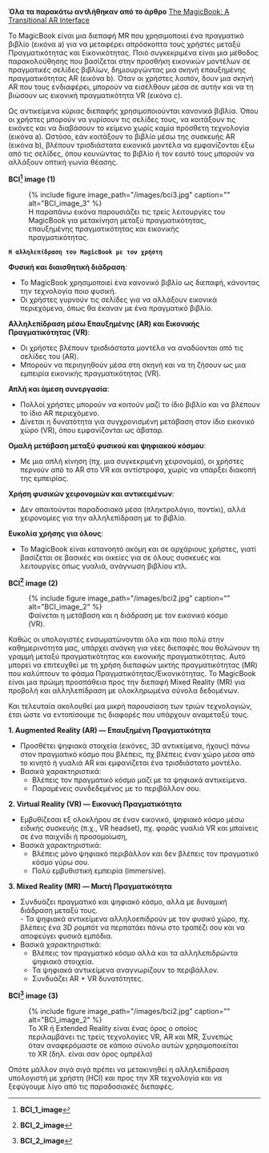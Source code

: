 **Όλα τα παρακάτω αντλήθηκαν από το άρθρο**
[The MagicBook: A Transitional AR Interface](https://www.hitl.washington.edu/people/tfurness/courses/inde543/READINGS-03/BILLINGHURST/MagicBook.pdf)

Το MagicBook είναι μια διεπαφή MR που χρησιμοποιεί ένα πραγματικό βιβλίο (εικόνα a) για να μεταφέρει απρόσκοπτα τους χρήστες μεταξύ Πραγματικότητας
και Εικονικότητας. Ποιό συγκεκριμένα είναι μια μέθοδος παρακολούθησης που βασίζεται στην προσθήκη εικονικών μοντέλων σε πραγματικές σελίδες
βιβλίων, δημιουργώντας μια σκηνή επαυξημένης πραγματικότητας AR (εικόνα b). Όταν οι χρήστες λοιπόν, δουν μια σκηνή AR που τους ενδιαφέρει, μπορούν να εισέλθουν
μέσα σε αυτήν και να τη βιώσουν ως εικονική πραγματικότητα VR (εικόνα c). 

Ως αντικείμενα κύριας διεπαφής χρησιμοποιούνται κανονικά βιβλία. Όπου οι χρήστες μπορούν να γυρίσουν τις σελίδες τους, να κοιτάξουν τις εικόνες και να διαβάσουν το κείμενο χωρίς καμία πρόσθετη τεχνολογία (εικόνα a). Ωστόσο, εάν κοιτάξουν το βιβλίο μέσω της συσκευής AR (εικόνα b), βλέπουν τρισδιάστατα εικονικά μοντέλα να εμφανίζονται έξω από τις σελίδες, όπου κουνώντας το βιβλίο ή τον εαυτό τους μπορούν να αλλάξουν οπτική γωνία θέασης.

**BCI[^1] image (1)**
<figure id="fig:BCI3">
{% include figure image_path="/images/bci3.jpg" caption="" alt="BCI_image_3" %}
<figcaption>
Η παραπάνω εικόνα παρουσιάζει τις τρείς λειτουργίες του MagicBook για μετακίνηση μεταξύ πραγματικότητας, επαυξημένης πραγματικότητας και εικονικής πραγματικότητας. 
</figcaption>
</figure>   

**`Η αλληλεπίδραση του MagicBook με τον χρήστη`**

**Φυσική και διαισθητική διάδραση**:  
 - Το MagicBook χρησιμοποιεί ένα κανονικό βιβλίο ως διεπαφή, κάνοντας την τεχνολογία ποιο φυσική.  
 - Οι χρήστες γυρνούν τις σελίδες για να αλλάξουν εικονικά περιεχόμενα, όπως θα έκαναν με ένα πραγματικό βιβλίο.
    
**Αλληλεπίδραση μέσω Επαυξημένης (AR) και Εικονικής Πραγματικότητας (VR)**:  
- Οι χρήστες βλέπουν τρισδιάστατα μοντέλα να αναδύονται από τις σελίδες του (AR).  
- Μπορούν να περιηγηθούν μέσα στη σκηνή και να τη ζήσουν ως μια εμπειρία εικονικής πραγματικότητας (VR).
    
**Απλή και άμεση συνεργασία**:  
- Πολλοί χρήστες μπορούν να κοιτούν μαζί το ίδιο βιβλίο και να βλέπουν το ίδιο AR περιεχόμενο.  
- Δίνεται η δυνατότητα για συγχρονισμένη μετάβαση στον ίδιο εικονικό χώρο (VR), όπου εμφανίζονται ως άβαταρ.
    
**Ομαλή μετάβαση μεταξύ φυσικού και ψηφιακού κόσμου**:  
- Με μια απλή κίνηση (πχ. μια συγκεκριμένη χειρονομία), οι χρήστες περνούν από το AR στο VR και αντίστροφα, χωρίς να υπάρξει διακοπή της εμπειρίας.
    
**Χρήση φυσικών χειρονομιών και αντικειμένων**:  
- Δεν απαιτούνται παραδοσιακά μέσα (πληκτρολόγιο, ποντίκι), αλλά χειρονομίες για την αλληλεπίδραση με το βιβλίο.
    
**Ευκολία χρήσης για όλους**:  
- Το MagicBook είναι κατανοητό ακόμη και σε αρχάριους χρήστες, γιατί βασίζεται σε βασικές και οικείες για σε όλους συσκευές και λειτουργίες όπως γυαλιά, ανάγνωση βιβλίου κτλ.

**BCI[^2] image (2)**
<figure id="fig:BCI2">
{% include figure image_path="/images/bci2.jpg" caption="" alt="BCI_image_2" %}
<figcaption>
Φαίνεται η μετάβαση και η διάδραση με τον εικονικό κόσμο (VR).
</figcaption>
</figure>

Καθώς οι υπολογιστές ενσωματώνονται όλο και ποιο πολύ στην καθημερινότητα μας, υπάρχει ανάγκη για νέες διεπαφές που θολώνουν τη γραμμή μεταξύ πραγματικότητας και εικονικής πραγματικότητας. Αυτό μπορεί να επιτευχθεί με τη χρήση διεπαφών μικτής πραγματικότητας (MR) που καλύπτουν το φάσμα Πραγματικότητας/Εικονικότητας. Το MagicBook είναι μια πρώιμη προσπάθεια προς την διεπαφή Mixed Reality (MR) για προβολή και αλληλεπίδραση με ολοκληρωμένα σύνολα δεδομένων. 

Και τελευταία ακολουθεί μια μικρή παρουσίαση των τριών τεχνολογιών, έτσι ώστε να εντοπίσουμε τις διαφορές που υπάρχουν αναμεταξύ τους.

**1. Augmented Reality (AR) — Επαυξημένη Πραγματικότητα**

- Προσθέτει ψηφιακά στοιχεία (εικόνες, 3D αντικείμενα, ήχους) πάνω στον πραγματικό κόσμο που βλέπεις, πχ βλέπεις έναν χώρο μέσα από το κινητό ή γυαλιά AR και εμφανίζεται ένα τρισδιάστατο μοντέλο.
- Βασικά χαρακτηριστικά: 
   - Βλέπεις τον πραγματικό κόσμο μαζί με τα ψηφιακά αντικείμενα.  
    - Παραμένεις συνδεδεμένος με το περιβάλλον σου.  

**2. Virtual Reality (VR) — Εικονική Πραγματικότητα**

  - Εμβυθίζεσαι εξ ολοκλήρου σε έναν εικονικό, ψηφιακό κόσμο μέσω ειδικής συσκευής (π.χ., VR headset), πχ. φοράς γυαλιά VR και μπαίνεις σε ένα παιχνίδι ή προσομοίωση, 
-   Βασικά χαρακτηριστικά: 
     - Βλέπεις μόνο ψηφιακό περιβάλλον και δεν βλέπεις τον πραγματικό κόσμο γύρω σου.  
    - Πολύ εμβυθιστική εμπειρία (immersive).
   
**3. Mixed Reality (MR) — Μικτή Πραγματικότητα**

   - Συνδυάζει πραγματικό και ψηφιακό κόσμο, αλλά με δυναμική διάδραση μεταξύ τους.  
    - Τα ψηφιακά αντικείμενα αλληλοεπιδρούν με τον φυσικό χώρο, πχ. βλέπεις ένα 3D ρομπότ να περπατάει πάνω στο τραπέζι σου και να αποφεύγει φυσικά εμπόδια.
-   Βασικά χαρακτηριστικά: 
    - Βλέπεις τον πραγματικό κόσμο αλλά και τα αλληλεπιδρώντα ψηφιακά στοιχεία.  
    - Τα ψηφιακά αντικείμενα αναγνωρίζουν το περιβάλλον.  
    - Συνδυάζει AR + VR δυνατότητες.

**BCI[^3] image (3)**
<figure id="fig:BCI2">
{% include figure image_path="/images/bci2.jpg" caption="" alt="BCI_image_2" %}
<figcaption>
Το XR ή Extended Reality είναι ένας όρος ο οποίος περιλαμβάνει τις τρείς τεχνολογίες VR, AR και MR, Συνεπώς όταν αναφερόμαστε σε κάποιο σύνολο αυτών χρησιμοποιείται το XR (δηλ. είναι σαν όρος ομπρέλα) 
</figcaption>
</figure>

Οπότε μάλλον σιγά σιγά πρέπει να μετακινηθεί η αλληλεπίδραση υπολογιστή με χρήστη (HCI) και προς την XR τεχνολογία και να ξεφύγουμε λίγο από τις παραδοσιακές διεπαφές.

[^1]: **BCI_1_image**

[^2]: **BCI_2_image**

[^3]: **BCI_2_image**
